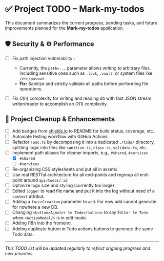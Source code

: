 # ✅ Project TODO – Mark-my-todos

This document summarizes the current progress, pending tasks, and future improvements planned for the **Mark-my-todos** application.

## 🛡️ Security & ⚙️ Performance
- [ ] Fix path injection vulnerability :
    - Currently, the `path=...` parameter allows writing to arbitrary files, including sensitive ones such as `.lock`, `.vault`, or system files like `/etc/passwd`.  
    - **Fix:** Sanitize and strictly validate all paths before performing file operations.

- [ ] Fix $O(n)$ complexity for writing and reading db with fast JSON stream writer/reader to accomplish an $O(1)$ complexity.

## 🧹 Project Cleanup & Enhancements

- [ ] Add badges from [shields.io](https://shields.io) to README for build status, coverage, etc.
- [ ] Automate testing workflow with GitHub Actions
- [ ] Refactor `Todo.ts` by decomposing it into a dedicated `./todo/` directory, splitting logic into files like `sanitize.ts`, `class.ts`, `validate.ts`, etc.
- [ ] Implement path aliases for cleaner imports, e.g., `#shared`, `#services`
    - [X] `#shared`
    - [ ] `#services`
- [ ] Re-organizing CSS stylesheets and put all in assets/
- [ ] Use real RESTful architecture for all end-points and regroup all end-point around `api/todos/:id`
- [ ] Optimize logo size and styling (currently too large)
- [ ] Edited `logger` to read file name and put it into the log without need of a `context` attribut.
- [ ] Adding a `forceCreation` parameter to `add`. For now add cannot generate for nowhere a new DB.
- [ ] Changing `<button>Ajouter le Todo</button>` to say `Éditer le Todo` when `<ActionModal/>` is in edit mode.
- [ ] Adding i18n into the frontend.
- [ ] Adding duplicate button in Todo actions buttons to generate the same Todo data.
---

*This TODO list will be updated regularly to reflect ongoing progress and new priorities.*